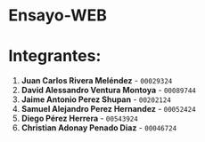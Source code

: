 # Ensayo-WEB

# Integrantes:

1. **Juan Carlos Rivera Meléndez** - `00029324`
2. **David Alessandro Ventura Montoya** - `00089744`
3. **Jaime Antonio Perez Shupan** - `00202124`
4. **Samuel Alejandro Perez Hernandez** - `00052424`
5. **Diego Pérez Herrera** - `00543924`
6. **Christian Adonay Penado Diaz** - `00046724`

